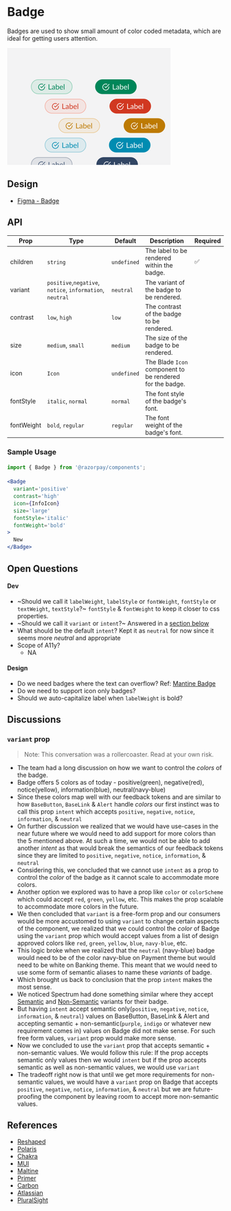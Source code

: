 # Badge <!-- omit in toc -->
Badges are used to show small amount of color coded metadata, which are ideal for getting users attention.

<img src="./badge-thumbnail.png" width="380" />

## Design
- [Figma - Badge](https://www.figma.com/file/jubmQL9Z8V7881ayUD95ps/Blade---Payment-Light?node-id=8110%3A417)


## API

| Prop | Type | Default | Description | Required |
|---|---|---|---|---|
| children | `string` | `undefined` | The label to be rendered within the badge. | ✅ |
| variant | `positive`,`negative`, `notice`, `information`, `neutral` | `neutral` | The variant of the badge to be rendered. |  |
| contrast | `low`, `high` | `low` | The contrast of the badge to be rendered. |  |
| size | `medium`, `small` | `medium` | The size of the badge to be rendered. |  |
| icon | `Icon` | `undefined` | The Blade `Icon` component to be rendered for the badge. |  |
| fontStyle | `italic`, `normal` | `normal` | The font style of the badge's font. |  |
| fontWeight | `bold`, `regular` | `regular` | The font weight of the badge's font. |  |

### Sample Usage
```jsx
import { Badge } from '@razorpay/components';

<Badge 
  variant='positive'
  contrast='high'
  icon={InfoIcon} 
  size='large' 
  fontStyle='italic' 
  fontWeight='bold'
>
  New
</Badge>
```

## Open Questions
#### Dev
- ~Should we call it `labelWeight`, `labelStyle` or `fontWeight`, `fontStyle` or `textWeight`, `textStyle`?~ `fontStyle` & `fontWeight` to keep it closer to css properties.
- ~Should we call it `variant` or `intent`?~ Answered in a [section below](#variant-prop)
- What should be the default `intent`? Kept it as `neutral` for now since it seems more _neutral_ and appropriate
- Scope of A11y?
  - NA

#### Design
- Do we need badges where the text can overflow? Ref: [Mantine Badge](https://mantine.dev/core/badge/#full-width-and-overflow)
- Do we need to support icon only badges?
- Should we auto-capitalize label when `labelWeight` is bold?

## Discussions
### `variant` prop
> Note: This conversation was a rollercoaster. Read at your own risk.
- The team had a long discussion on how we want to control the _colors_ of the badge. 
- Badge offers 5 colors as of today - positive(green), negative(red), notice(yellow), information(blue), neutral(navy-blue)
- Since these colors map well with our feedback tokens and are similar to how `BaseButton`, `BaseLink` & `Alert` handle _colors_ our first instinct was to call this prop `intent` which accepts `positive`, `negative`, `notice`, `information`, & `neutral`
- On further discussion we realized that we would have use-cases in the near future where we would need to add support for more colors than the 5 mentioned above. At such a time, we would not be able to add another _intent_ as that would break the semantics of our feedback tokens since they are limited to `positive`, `negative`, `notice`, `information`, & `neutral`
- Considering this, we concluded that we cannot use `intent` as a prop to control the _color_ of the badge as it cannot scale to accommodate more colors.
- Another option we explored was to have a prop like `color` or `colorScheme` which could accept `red`, `green`, `yellow`, etc. This makes the prop scalable to accommodate more colors in the future.
- We then concluded that `variant` is a free-form prop and our consumers would be more accustomed to using `variant` to change certain aspects of the component, we realized that we could control the _color_ of Badge using the `variant` prop which would accept values from a list of design approved colors like `red`, `green`, `yellow`, `blue`, `navy-blue`, etc.
- This logic broke when we realized that the `neutral` (navy-blue) badge would need to be of the color navy-blue on Payment theme but would need to be white on Banking theme. This meant that we would need to use some form of semantic aliases to name these _variants_ of badge. 
- Which brought us back to conclusion that the prop `intent` makes the most sense.
- We noticed Spectrum had done something similar where they accept [Semantic](https://opensource.adobe.com/spectrum-web-components/storybook/?path=/story/badge--semantic) and [Non-Semantic](https://opensource.adobe.com/spectrum-web-components/storybook/?path=/story/badge--non-semantic) variants for their badge.
- But having `intent` accept semantic only(`positive`, `negative`, `notice`, `information`, & `neutral`) values on BaseButton, BaseLink & Alert and accepting semantic + non-semantic(`purple`, `indigo` or whatever new requirement comes in) values on Badge did not make sense. For such free form values, `variant` prop would make more sense.
- Now we concluded to use the `variant` prop that accepts semantic + non-semantic values. We would follow this rule: If the prop accepts semantic only values then we would `intent` but if the prop accepts semantic as well as non-semantic values, we would use `variant`
- The tradeoff right now is that until we get more requirements for non-semantic values, we would have a `variant` prop on Badge that accepts `positive`, `negative`, `notice`, `information`, & `neutral` but we are future-proofing the component by leaving room to accept more non-semantic values.

## References
- [Reshaped](https://reshaped.so/content/docs/components/badge)
- [Polaris](https://polaris.shopify.com/components/badge)
- [Chakra](https://chakra-ui.com/docs/components/badge/)
- [MUI](https://mui.com/material-ui/react-badge/)
- [Maltine](https://mantine.dev/core/badge/)
- [Primer](https://primer.style/react/Label)
- [Carbon](https://carbondesignsystem.com/components/tag/usage/)
- [Atlassian](https://atlassian.design/components/badge/examples)
- [PluralSight](https://design-system.pluralsight.com/components/badge)